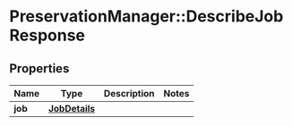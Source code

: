 # PreservationManager::DescribeJobResponse

## Properties
Name | Type | Description | Notes
------------ | ------------- | ------------- | -------------
**job** | [**JobDetails**](JobDetails.md) |  | 

